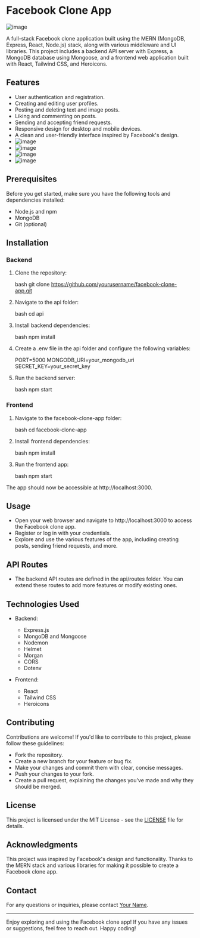 # Facebook Clone App
![image](https://github.com/kaursimar12/Facebook_clone/assets/109023363/d81dd78b-2a29-46f2-bc48-150df0d112c3)

A full-stack Facebook clone application built using the MERN (MongoDB, Express, React, Node.js) stack, along with various middleware and UI libraries. This project includes a backend API server with Express, a MongoDB database using Mongoose, and a frontend web application built with React, Tailwind CSS, and Heroicons.

## Features

- User authentication and registration.
- Creating and editing user profiles.
- Posting and deleting text and image posts.
- Liking and commenting on posts.
- Sending and accepting friend requests.
- Responsive design for desktop and mobile devices.
- A clean and user-friendly interface inspired by Facebook's design.
- ![image](https://github.com/kaursimar12/Facebook_clone/assets/109023363/d81dd78b-2a29-46f2-bc48-150df0d112c3)
- ![image](https://github.com/kaursimar12/Facebook_clone/assets/109023363/4287f111-b653-41d8-a72c-0d512e4f4b46)
- ![image](https://github.com/kaursimar12/Facebook_clone/assets/109023363/060ab40f-960d-4ac7-ba24-a7b089a8d441)
- ![image](https://github.com/kaursimar12/Facebook_clone/assets/109023363/b0e9f879-5815-4a91-8c1c-3bc0425361f9)




## Prerequisites

Before you get started, make sure you have the following tools and dependencies installed:

- Node.js and npm
- MongoDB
- Git (optional)

## Installation

### Backend

1. Clone the repository:

   bash
   git clone https://github.com/yourusername/facebook-clone-app.git
   

2. Navigate to the api folder:

   bash
   cd api
   

3. Install backend dependencies:

   bash
   npm install
   

4. Create a .env file in the api folder and configure the following variables:

   
   PORT=5000
   MONGODB_URI=your_mongodb_uri
   SECRET_KEY=your_secret_key
   

5. Run the backend server:

   bash
   npm start
   

### Frontend

1. Navigate to the facebook-clone-app folder:

   bash
   cd facebook-clone-app
   

2. Install frontend dependencies:

   bash
   npm install
   

3. Run the frontend app:

   bash
   npm start
   

The app should now be accessible at http://localhost:3000.

## Usage

- Open your web browser and navigate to http://localhost:3000 to access the Facebook clone app.
- Register or log in with your credentials.
- Explore and use the various features of the app, including creating posts, sending friend requests, and more.

## API Routes

- The backend API routes are defined in the api/routes folder. You can extend these routes to add more features or modify existing ones.

## Technologies Used

- Backend:
  - Express.js
  - MongoDB and Mongoose
  - Nodemon
  - Helmet
  - Morgan
  - CORS
  - Dotenv

- Frontend:
  - React
  - Tailwind CSS
  - Heroicons

## Contributing

Contributions are welcome! If you'd like to contribute to this project, please follow these guidelines:
- Fork the repository.
- Create a new branch for your feature or bug fix.
- Make your changes and commit them with clear, concise messages.
- Push your changes to your fork.
- Create a pull request, explaining the changes you've made and why they should be merged.

## License

This project is licensed under the MIT License - see the [LICENSE](LICENSE) file for details.

## Acknowledgments

This project was inspired by Facebook's design and functionality. Thanks to the MERN stack and various libraries for making it possible to create a Facebook clone app.

## Contact

For any questions or inquiries, please contact [Your Name](mailto:your.email@example.com).

---

Enjoy exploring and using the Facebook clone app! If you have any issues or suggestions, feel free to reach out. Happy coding!
